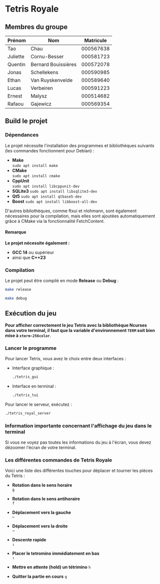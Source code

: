 # Tetris Royale

## Membres du groupe

| Prénom    | Nom                 | Matricule |
| --------- | ------------------- | --------- |
| Tao       | Chau                | 000567638 |
| Juliette  | Cornu-Besser        | 000581723 |
| Quentin   | Bernard Bouissières | 000572078 |
| Jonas     | Schellekens         | 000590985 |
| Ethan     | Van Ruyskenvelde    | 000589640 |
| Lucas     | Verbeiren           | 000591223 |
| Ernest    | Malysz              | 000514682 |
| Rafaou    | Gajewicz            | 000569354 |

## Build le projet

### Dépendances

Le projet nécessite l'installation des programmes et bibliothèques suivants
(les commandes fonctionnent pour Debian) :

- **Make**  
  `sudo apt install make`
- **CMake**  
  `sudo apt install cmake`
- **CppUnit**  
  `sudo apt install libcppunit-dev`
- **SQLite3**
  `sudo apt install libsqlite3-dev`
- **Qt5**
  `sudo apt install qtbase5-dev`
- **Boost**
  `sudo apt install libboost-all-dev`

D'autres bibliothèques, comme ftxui et nlohmann, sont également nécessaires pour la compilation, mais elles sont ajoutées automatiquement grâce à CMake via la fonctionnalité FetchContent.

#### Remarque

**Le projet nécessite également :**

- **GCC 14** ou supérieur
- ainsi que **C++23**

### Compilation

Le projet peut être compilé en mode **Release** ou **Debug** :

```sh
make release
```

```sh
make debug
```

## Exécution du jeu

**Pour afficher correctement le jeu Tetris avec la bibliothèque Ncurses dans
votre terminal, il faut que la variable d'environnement `TERM` soit bien mise
à `xterm-256color`**.

### Lancer le programme

Pour lancer Tetris, vous avez le choix entre deux interfaces :

- Interface graphique :

  ```sh
  ./tetris_gui
  ```

- Interface en terminal :

  ```sh
  ./tetris_tui
  ```

Pour lancer le serveur, exécutez :

```sh
./tetris_royal_server
```

### Information importante concernant l'affichage du jeu dans le terminal

Si vous ne voyez pas toutes les informations du jeu à l'écran, vous devez dézoomer l'écran de votre terminal.

### Les différentes commandes de Tetris Royale

Voici une liste des différentes touches pour déplacer et tourner les pièces du
Tetris :

- **Rotation dans le sens horaire**  
  `g`

- **Rotation dans le sens antihoraire**  
  `f`

- **Déplacement vers la gauche**  
  `←`

- **Déplacement vers la droite**  
  `→`

- **Descente rapide**  
  `↓`

- **Placer le tetromino immédiatement en bas**  
  `↑`

- **Mettre en attente (hold) un tétrimino**
  `h`

- **Quitter la partie en cours**
 `q`
